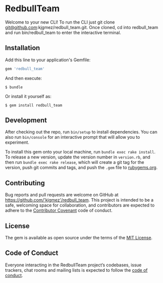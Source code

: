 # RedbullTeam

Welcome to your new CLI! To run the CLI just git clone git@github.com:kjgmez/redbull_team.git. Once cloned, cd into redbull_team and run bin/redbull_team to enter the interactive terminal.

## Installation

Add this line to your application's Gemfile:

```ruby
gem 'redbull_team'
```

And then execute:

    $ bundle

Or install it yourself as:

    $ gem install redbull_team

## Development

After checking out the repo, run `bin/setup` to install dependencies. You can also run `bin/console` for an interactive prompt that will allow you to experiment.

To install this gem onto your local machine, run `bundle exec rake install`. To release a new version, update the version number in `version.rb`, and then run `bundle exec rake release`, which will create a git tag for the version, push git commits and tags, and push the `.gem` file to [rubygems.org](https://rubygems.org).

## Contributing

Bug reports and pull requests are welcome on GitHub at https://github.com/'kjgmez'/redbull_team. This project is intended to be a safe, welcoming space for collaboration, and contributors are expected to adhere to the [Contributor Covenant](http://contributor-covenant.org) code of conduct.

## License

The gem is available as open source under the terms of the [MIT License](https://opensource.org/licenses/MIT).

## Code of Conduct

Everyone interacting in the RedbullTeam project’s codebases, issue trackers, chat rooms and mailing lists is expected to follow the [code of conduct](https://github.com/'kjgmez'/redbull_team/blob/master/CODE_OF_CONDUCT.md).
